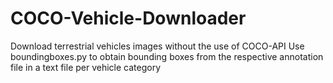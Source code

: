 # COCO-Vehicle-Downloader

Download terrestrial vehicles images without the use of COCO-API
Use boundingboxes.py to obtain bounding boxes from the respective annotation file in a text file per vehicle category
